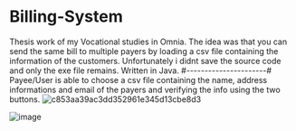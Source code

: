 # Billing-System
Thesis work of my Vocational studies in Omnia. 
The idea was that you can send the same bill to multiple payers by loading a csv file containing the information of the customers.
Unfortunately i didnt save the source code and only the exe file remains. 
Written in Java.
#----------------------#
Payee/User is able to choose a csv file containing the name, address informations and email of the payers and verifying the info using the two buttons. 
![c853aa39ac3dd352961e345d13cbe8d3](https://user-images.githubusercontent.com/47556122/213909775-3e47b9e3-4326-43d9-bac5-d9b1ac664348.gif)



![image](https://user-images.githubusercontent.com/47556122/213908512-fdf8434b-22f5-4234-b3d4-63b6d4c4c07b.png)

